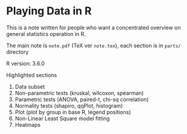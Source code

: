 # Playing Data in R

This is a note written for people who want a concentrated overview on general statistics operation in R.  

The main note is `note.pdf` (TeX ver `note.tex`), each section is in `parts/` directory  

R version: 3.6.0  

Highlighted sections

1. Data subset
2. Non-parametric tests (kruskal, wilcoxon, spearman)
3. Parametric tests (ANOVA, paired-t, chi-sq correlation)
4. Normality tests (shapiro, qqPlot, histogram)
5. Plot (plot by group in base R, legend positions)
6. Non-Linear Least Square model fitting
7. Heatmaps
